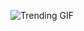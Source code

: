 
<!-- GIF_SECTION -->
![Trending GIF](https://media1.giphy.com/media/v1.Y2lkPThiYjIxNzcydjhmdGhkcWMzbXdhdTJrZmM2ZGN6cmh3ZnF1eWlmcHNxeWtsOXg1MiZlcD12MV9naWZzX3NlYXJjaCZjdD1n/GtZbEjCA68cR37dXBy/giphy.gif)
<!-- END_GIF_SECTION -->
